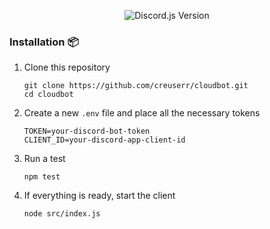 <p align="center">
  <img alt="Discord.js Version" src="https://img.shields.io/badge/Discord.JS-14.15.3-7289DA?style=for-the-badge&logo=discord&logoColor=white">
</p>

### Installation :package:
1. Clone this repository
   ```
   git clone https://github.com/creuserr/cloudbot.git
   cd cloudbot
   ```
2. Create a new `.env` file and place all the necessary tokens
   ```env
   TOKEN=your-discord-bot-token
   CLIENT_ID=your-discord-app-client-id
   ```
3. Run a test
   ```
   npm test
   ```
4. If everything is ready, start the client
   ```
   node src/index.js
   ```
